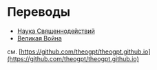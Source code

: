 # Переводы

- [Наука Священнодействий](soc/science_of_sacraments.md)
- [Великая Война](the-great-war/index.md)

см. [https://github.com/theogpt/theogpt.github.io](https://github.com/theogpt/theogpt.github.io)